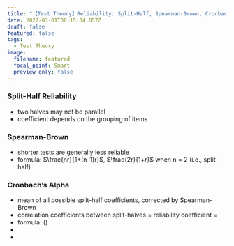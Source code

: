 ```yaml
---
title: "【Test Theory】Reliability: Split-Half, Spearman-Brown, Cronbach, & SEM"
date: 2022-03-01T08:15:34.057Z
draft: false
featured: false
tags:
  - Test Theory
image:
  filename: featured
  focal_point: Smart
  preview_only: false
---
```

### Split-Half Reliability

* two halves may not be parallel
* coefficient depends on the grouping of items

### Spearman-Brown

* shorter tests are generally less reliable
* formula: $\frac{nr}{1+(n-1)r}$, $\frac{2r}{1+r}$ when n = 2 (i.e., split-half)

### Cronbach’s Alpha

* mean of all possible split-half coefficients, corrected by Spearman-Brown
* correlation coefficients between split-halves = reliability coefficient = 
* formula: ()
*
*